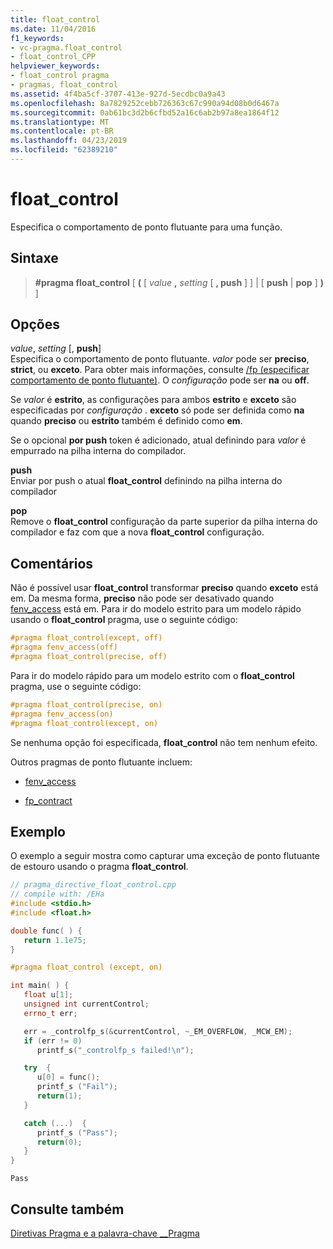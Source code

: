 ```yaml
---
title: float_control
ms.date: 11/04/2016
f1_keywords:
- vc-pragma.float_control
- float_control_CPP
helpviewer_keywords:
- float_control pragma
- pragmas, float_control
ms.assetid: 4f4ba5cf-3707-413e-927d-5ecdbc0a9a43
ms.openlocfilehash: 8a7829252cebb726363c67c990a94d08b0d6467a
ms.sourcegitcommit: 0ab61bc3d2b6cfbd52a16c6ab2b97a8ea1864f12
ms.translationtype: MT
ms.contentlocale: pt-BR
ms.lasthandoff: 04/23/2019
ms.locfileid: "62389210"
---
```

# <a name="floatcontrol"></a>float_control

Especifica o comportamento de ponto flutuante para uma função.

## <a name="syntax"></a>Sintaxe

> **#pragma float_control** [ **(** [ *value* **,** *setting* [ **, push** ] ] | [ **push** | **pop** ] **)** ]

## <a name="options"></a>Opções

*value*, *setting* [, **push**]<br/>
Especifica o comportamento de ponto flutuante. *valor* pode ser **preciso**, **strict**, ou **exceto**. Para obter mais informações, consulte [/fp (especificar comportamento de ponto flutuante)](../build/reference/fp-specify-floating-point-behavior.md). O *configuração* pode ser **na** ou **off**.

Se *valor* é **estrito**, as configurações para ambos **estrito** e **exceto** são especificadas por *configuração* . **exceto** só pode ser definida como **na** quando **preciso** ou **estrito** também é definido como **em**.

Se o opcional **por push** token é adicionado, atual definindo para *valor* é empurrado na pilha interna do compilador.

**push**<br/>
Enviar por push o atual **float_control** definindo na pilha interna do compilador

**pop**<br/>
Remove o **float_control** configuração da parte superior da pilha interna do compilador e faz com que a nova **float_control** configuração.

## <a name="remarks"></a>Comentários

Não é possível usar **float_control** transformar **preciso** quando **exceto** está em. Da mesma forma, **preciso** não pode ser desativado quando [fenv_access](../preprocessor/fenv-access.md) está em. Para ir do modelo estrito para um modelo rápido usando o **float_control** pragma, use o seguinte código:

```cpp
#pragma float_control(except, off)
#pragma fenv_access(off)
#pragma float_control(precise, off)
```

Para ir do modelo rápido para um modelo estrito com o **float_control** pragma, use o seguinte código:

```cpp
#pragma float_control(precise, on)
#pragma fenv_access(on)
#pragma float_control(except, on)
```

Se nenhuma opção foi especificada, **float_control** não tem nenhum efeito.

Outros pragmas de ponto flutuante incluem:

- [fenv_access](../preprocessor/fenv-access.md)

- [fp_contract](../preprocessor/fp-contract.md)

## <a name="example"></a>Exemplo

O exemplo a seguir mostra como capturar uma exceção de ponto flutuante de estouro usando o pragma **float_control**.

```cpp
// pragma_directive_float_control.cpp
// compile with: /EHa
#include <stdio.h>
#include <float.h>

double func( ) {
   return 1.1e75;
}

#pragma float_control (except, on)

int main( ) {
   float u[1];
   unsigned int currentControl;
   errno_t err;

   err = _controlfp_s(&currentControl, ~_EM_OVERFLOW, _MCW_EM);
   if (err != 0)
      printf_s("_controlfp_s failed!\n");

   try  {
      u[0] = func();
      printf_s ("Fail");
      return(1);
   }

   catch (...)  {
      printf_s ("Pass");
      return(0);
   }
}
```

```Output
Pass
```

## <a name="see-also"></a>Consulte também

[Diretivas Pragma e a palavra-chave __Pragma](../preprocessor/pragma-directives-and-the-pragma-keyword.md)
